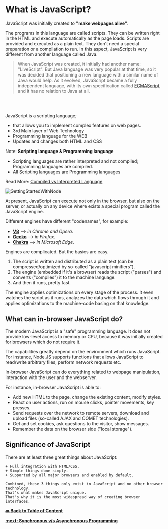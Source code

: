 # What is JavaScript?

JavaScript was initially created to **"make webpages alive"**.

The programs in this language are called scripts. They can be written right in the HTML and execute automatically as the page 
loads.
Scripts are provided and executed as a plain text. They don't need a special preparation or a compilation to run.
In this aspect, JavaScript is very different from another language called Java.
<br>

> When JavaScript was created, it initially had another name: "LiveScript". But Java language was very popular at that time, 
> so it was decided that positioning a new language with a similar name of Java would help.
> As it evolved, JavaScript became a fully independent language, with its own specification called [ECMAScript](https://github.com/shravankb/ECMAScript-Specifications), 
> and it has no relation to Java at all.

<br>
<br>

JavaScript is a scripting language; 
- that allows you to implement complex features on web pages.
- 3rd Main layer of Web Technology
- Programming language for the WEB
- Updates and changes both HTML and CSS

Note:  **Scripting language & Programming language**

- Scripting languages are rather interpreted and not compiled; Programming languages are compiled.
- All Scripting languages are Programming languages

Read More: [Compiled vs Interpreted Language](https://www.geeksforgeeks.org/difference-between-compiled-and-interpreted-language)

![GettingStartedWithNode](../assets/scriptvprogram.png)

At present, JavaScript can execute not only in the browser, but also on the server, or actually on any device where 
exists a special program called the JavaScript engine.

Different engines have different "codenames", for example:

- [**V8**](https://v8.dev/) --> *in Chrome and Opera*.
- [**Gecko**](https://en.wikipedia.org/wiki/Gecko_(software)) --> *in Firefox*.
- [**Chakra**](https://en.wikipedia.org/wiki/Chakra_(JavaScript_engine)) --> *in Microsoft Edge*.

Engines are complicated. But the basics are easy.

1. The script is written and distributed as a plain text (can be compressed/optimized by so-called 
"javascript minifiers").
2. The engine (embedded if it's a browser) reads the script ("parses") and converts ("compiles") it 
to the machine language.
3. And then it runs, pretty fast.

The engine applies optimizations on every stage of the process. It even watches the script as it runs, analyzes the data 
which flows through it and applies optimizations to the machine-code basing on that knowledge.

## What can in-browser JavaScript do?

The modern JavaScript is a "safe" programming language. It does not provide low-level access to memory or CPU, because it 
was initially created for browsers which do not require it.

The capabilities greatly depend on the environment which runs JavaScript. For instance, Node.JS supports functions that 
allows JavaScript to read/write arbitrary files, perform network requests etc.

In-browser JavaScript can do everything related to webpage manipulation, interaction with the user and the webserver.

For instance, in-browser JavaScript is able to:

- Add new HTML to the page, change the existing content, modify styles.
- React on user actions, run on mouse clicks, pointer movements, key presses.
- Send requests over the network to remote servers, download and upload files (so-called AJAX and COMET technologies).
- Get and set cookies, ask questions to the visitor, show messages.
- Remember the data on the browser side ("local storage").

## Significance of JavaScript

There are at least three great things about JavaScript:

```
+ Full integration with HTML/CSS.
+ Simple things done simply.
+ Supported by all major browsers and enabled by default.
```

    Combined, these 3 things only exist in JavaScript and no other browser technology. 
    That's what makes JavaScript unique. 
    That's why it is the most widespread way of creating browser interfaces.


**[ :back: Back to Table of Content](https://github.com/shravankb/pre-requisite-nodejs)** 

**[ :next: Synchronous v/s Asynchronous Programming](https://github.com/shravankb/pre-requisite-nodejs/blob/main/module-2/README.md)**
